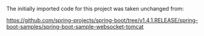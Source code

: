 The initially imported code for this project was taken unchanged from:

<https://github.com/spring-projects/spring-boot/tree/v1.4.1.RELEASE/spring-boot-samples/spring-boot-sample-websocket-tomcat>
